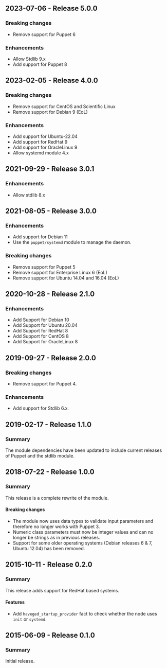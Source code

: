 ## 2023-07-06 - Release 5.0.0

### Breaking changes

- Remove support for Puppet 6

### Enhancements

- Allow Stdlib 9.x
- Add support for Puppet 8

## 2023-02-05 - Release 4.0.0

### Breaking changes

- Remove support for CentOS and Scientific Linux
- Remove support for Debian 9 (EoL)

### Enhancements

- Add support for Ubuntu-22.04
- Add support for RedHat 9
- Add support for OracleLinux 9
- Allow systemd module 4.x

## 2021-09-29 - Release 3.0.1

### Enhancements

- Allow stdlib 8.x

## 2021-08-05 - Release 3.0.0

### Enhancements

- Add support for Debian 11
- Use the `puppet/systemd` module to manage the daemon.

### Breaking changes

- Remove support for Puppet 5
- Remove support for Enterprise Linux 6 (EoL)
- Remove support for Ubuntu 14.04 and 16.04 (EoL)

## 2020-10-28 - Release 2.1.0

### Enhancements

- Add Support for Debian 10
- Add Support for Ubuntu 20.04
- Add Support for RedHat 8
- Add Support for CentOS 8
- Add Support for OracleLinux 8

## 2019-09-27 - Release 2.0.0

### Breaking changes

- Remove support for Puppet 4.

### Enhancements

- Add support for Stdlib 6.x.

## 2019-02-17 - Release 1.1.0

### Summary

The module dependencies have been updated to include current releases of Puppet and the stdlib module.

## 2018-07-22 - Release 1.0.0

### Summary

This release is a complete rewrite of the module.

#### Breaking changes

- The module now uses data types to validate input parameters and therefore no longer works with Puppet 3.
- Numeric class parameters must now be integer values and can no longer be strings as in previous releases.
- Support for some older operating systems (Debian releases 6 & 7, Ubuntu 12.04) has been removed.

## 2015-10-11 - Release 0.2.0

### Summary

This release adds support for RedHat based systems.

#### Features

- Add `haveged_startup_provider` fact to check whether the node uses `init` or `systemd`.

## 2015-06-09 - Release 0.1.0

### Summary

Initial release.
